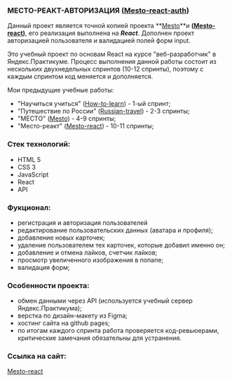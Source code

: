 ### MЕСТО-РЕАКТ-АВТОРИЗАЦИЯ ([Mesto-react-auth](https://krylatka2022.github.io/Mesto-react/))

Данный проект является точной копией проекта **[Mesto](https://krylatka2022.github.io/Mesto/)**и **([Mesto-react](https://krylatka2022.github.io/Mesto-react/))**, его реализация выполнена на **_React_**. Дополнен проект авторизацией пользователя и валидацией полей форм input.

Это учебный проект по основам React на курсе "веб-разработчик" в Яндекс.Практикуме. Процесс выполнения данной работы состоит из нескольких двухнедельных спринтов (10-12 спринты), поэтому с каждым спринтом код меняется и дополняется.

Мои предыдущие учебные работы:

- "Научиться учиться" ([How-to-learn](https://krylatka2022.github.io/How-to-learn/)) - 1-ый спринт;
- "Путешествие по России" ([Russian-travel](https://krylatka2022.github.io/Russian-travel/)) - 2-3 спринты;
- "МЕСТО" ([Mesto](https://krylatka2022.github.io/Mesto/)) - 4-9 спринты;
- "Mесто-реакт" ([Mesto-react](https://krylatka2022.github.io/Mesto-react/)) - 10-11 спринты;

### Стек технологий:

- HTML 5
- CSS 3
- JavaScript
- React
- API

### Фукционал:

- регистрация и авторизация пользователей
- редактирование пользовательских данных (аватара и профиля);
- добавление новых карточек;
- удаление пользователем тех карточек, которые добавил именно он;
- добавление и отмена лайков, счетчик лайков;
- просмотр увеличенного изображения в попапе;
- валидация форм;

### Особенности проекта:

- обмен данными через API (используется учебный сервер Яндекс.Практикума);
- верстка по дизайн-макету из Figma;
- хостинг сайта на github pages;
- по итогам каждого спринта работа проверяется код-ревьюерами, критические замечания обязательны для устранения.

### Ссылка на сайт:

[Mesto-react](https://krylatka2022.github.io/Mesto-react/)
